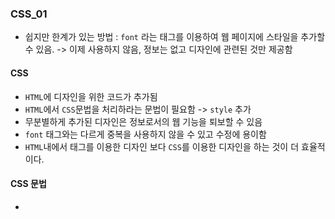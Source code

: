 ### CSS_01
- 쉽지만 한계가 있는 방법 : `font` 라는 태그를 이용하여 웹 페이지에 스타일을 추가할 수 있음. -> 이제 사용하지 않음, 정보는 없고 디자인에 관련된 것만 제공함

#### CSS
- `HTML`에 디자인을 위한 코드가 추가됨
- `HTML`에서 `CSS`문법을 처리하라는 문법이 필요함 -> `style` 추가
- 무분별하게 추가된 디자인은 정보로서의 웹 기능을 퇴보할 수 있음
- `font` 태그와는 다르게 중복을 사용하지 않을 수 있고 수정에 용이함
- `HTML`내에서 태그를 이용한 디자인 보다 `CSS`를 이용한 디자인을 하는 것이 더 효율적이다.

#### CSS 문법
- 

